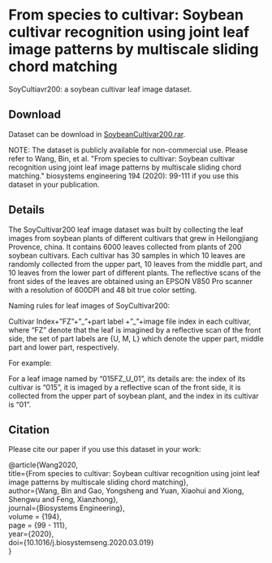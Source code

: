 # From species to cultivar: Soybean cultivar recognition using joint leaf image patterns by multiscale sliding chord matching
SoyCultiavr200: a soybean cultivar leaf image dataset.  

## Download  
Dataset can be download in [SoybeanCultivar200.rar](https://drive.google.com/file/d/1GZ_HOGx_8azHSqxTzD77P5SqO0eG1i7i/view?usp=sharing).    

NOTE: The dataset is publicly available for non-commercial use. Please refer to Wang, Bin, et al. "From species to cultivar: Soybean cultivar recognition using joint leaf image patterns by multiscale sliding chord matching." biosystems engineering 194 (2020): 99-111 if you use this dataset in your publication.

## Details  
The SoyCultivar200 leaf image dataset was built by collecting the leaf images from soybean plants of different cultivars that grew in Heilongjiang Provence, china. It contains 6000 leaves collected from plants of 200 soybean cultivars. Each cultivar has 30 samples in which 10 leaves are randomly collected from the upper part, 10 leaves from the middle part, and 10 leaves from the lower part of different plants. The reflective scans of the front sides of the leaves are obtained using an EPSON V850 Pro scanner with a resolution of 600DPI and 48 bit true color setting.  

Naming rules for leaf images of SoyCultivar200:  

Cultivar Index+”FZ”+”\_”+part label +”\_”+image file index in each cultivar, where “FZ” denote that the leaf is imagined by a reflective scan of the front side, the set of part labels are {U, M, L} which denote the upper part, middle part and lower part, respectively.   

For example:  

For a leaf image named by “015FZ_U_01”, its details are: the index of its cultivar is “015”, it is imaged by a reflective scan of the front side, it is collected from the upper part of soybean plant, and the index in its cultivar is “01”.  

## Citation

Please cite our paper if you use this dataset in your work:  

@article{Wang2020,  
 title={From species to cultivar: Soybean cultivar recognition using joint leaf image patterns by multiscale sliding chord matching},  
 author={Wang, Bin and Gao, Yongsheng and Yuan, Xiaohui and Xiong, Shengwu and Feng, Xianzhong},   
 journal={Biosystems Engineering},   
 volume = {194},   
 page = {99 - 111},    
 year={2020},    
 doi={10.1016/j.biosystemseng.2020.03.019}   
}   
  
